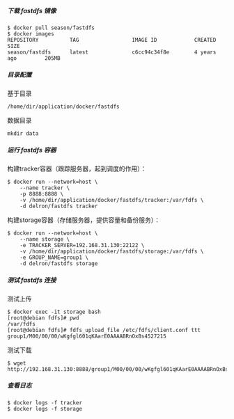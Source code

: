 ##### 下载 fastdfs 镜像

```shell
$ docker pull season/fastdfs
$ docker images
REPOSITORY          TAG                 IMAGE ID            CREATED             SIZE
season/fastdfs      latest              c6cc94c34f8e        4 years ago         205MB
```

##### 目录配置

基于目录

```
/home/dir/application/docker/fastdfs
```

数据目录

```
mkdir data
```

##### 运行 fastdfs 容器

构建tracker容器（跟踪服务器，起到调度的作用）：

```shell
$ docker run --network=host \
	--name tracker \
	-p 8888:8888 \
	-v /home/dir/application/docker/fastdfs/tracker:/var/fdfs \
	-d delron/fastdfs tracker
```

构建storage容器（存储服务器，提供容量和备份服务）：

```shell
$ docker run --network=host \
	--name storage \
	-e TRACKER_SERVER=192.168.31.130:22122 \
	-v /home/dir/application/docker/fastdfs/storage:/var/fdfs \
	-e GROUP_NAME=group1 \
	-d delron/fastdfs storage
```

##### 测试 fastdfs 连接

测试上传

```shell
$ docker exec -it storage bash
[root@debian fdfs]# pwd
/var/fdfs
[root@debian fdfs]# fdfs_upload_file /etc/fdfs/client.conf ttt
group1/M00/00/00/wKgfgl601qKAarE0AAAABRnOxBs4527215
```

测试下载

```shell
$ wget http://192.168.31.130:8888/group1/M00/00/00/wKgfgl601qKAarE0AAAABRnOxBs4527215
```

##### 查看日志

```shell
$ docker logs -f tracker
$ docker logs -f storage
```

